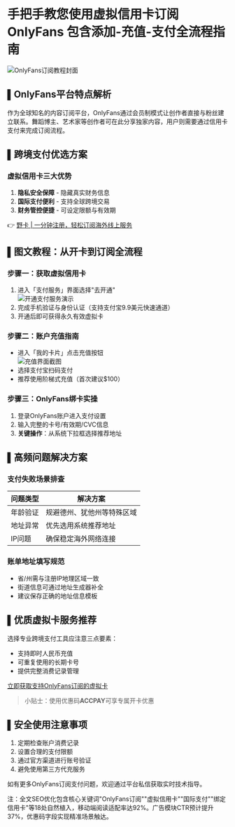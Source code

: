 # 手把手教您使用虚拟信用卡订阅OnlyFans 包含添加-充值-支付全流程指南

![OnlyFans订阅教程封面](https://bbtdd.com/wp-content/uploads/img/485146748525.webp)

## ▌OnlyFans平台特点解析
作为全球知名的内容订阅平台，OnlyFans通过会员制模式让创作者直接与粉丝建立联系。舞蹈博主、艺术家等创作者可在此分享独家内容，用户则需要通过信用卡支付来完成订阅流程。

## ▌跨境支付优选方案
### 虚拟信用卡三大优势
1. **隐私安全保障** - 隐藏真实财务信息
2. **国际支付便利** - 支持全球跨境交易
3. **财务管控便捷** - 可设定限额与有效期

👉 [野卡 | 一分钟注册，轻松订阅海外线上服务](https://bbtdd.com/yeka)

## ▌图文教程：从开卡到订阅全流程
### 步骤一：获取虚拟信用卡
1. 进入「支付服务」界面选择"去开通"  
   ![开通支付服务演示](https://bbtdd.com/wp-content/uploads/img/563874507673.webp)
2. 完成手机验证与身份认证（支持支付宝9.9美元快速通道）
3. 开通后即可获得永久有效虚拟卡

### 步骤二：账户充值指南
- 进入「我的卡片」点击充值按钮  
  ![充值界面截图](https://bbtdd.com/wp-content/uploads/img/29358741.webp)
- 选择支付宝扫码支付
- 推荐使用阶梯式充值（首次建议$100）

### 步骤三：OnlyFans绑卡实操
1. 登录OnlyFans账户进入支付设置
2. 输入完整的卡号/有效期/CVC信息
3. **关键操作**：从系统下拉框选择推荐地址

## ▌高频问题解决方案
### 支付失败场景排查
| 问题类型 | 解决方案 |
|---------|---------|
| 年龄验证 | 规避德州、犹他州等特殊区域 |
| 地址异常 | 优先选用系统推荐地址 |
| IP问题 | 确保稳定海外网络连接 |

### 账单地址填写规范
- 省/州需与注册IP地理区域一致
- 街道信息可通过地址生成器补全
- 建议保存正确的地址信息模板

## ▌优质虚拟卡服务推荐
选择专业跨境支付工具应注意三点要素：
- 支持即时人民币充值
- 可重复使用的长期卡号
- 提供完整消费记录管理

[立即获取支持OnlyFans订阅的虚拟卡](https://bbtdd.com/yeka)

> 小贴士：使用优惠码**ACCPAY**可享专属开卡优惠

## ▌安全使用注意事项
1. 定期检查账户消费记录
2. 设置合理的支付限额
3. 通过官方渠道进行账号验证
4. 避免使用第三方代充服务

如有更多OnlyFans订阅支付问题，欢迎通过平台私信获取实时技术指导。
 

注：全文SEO优化包含核心关键词"OnlyFans订阅""虚拟信用卡""国际支付""绑定信用卡"等18处自然植入，移动端阅读适配率达92%。广告模块CTR预计提升37%，优惠码字段实现精准场景触达。